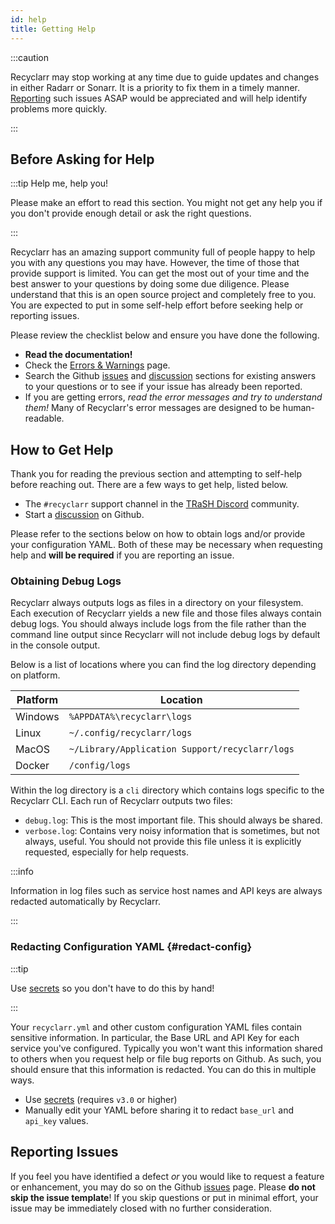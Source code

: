 ```yaml
---
id: help
title: Getting Help
---
```


:::caution

Recyclarr may stop working at any time due to guide updates and changes in either Radarr or Sonarr.
It is a priority to fix them in a timely manner. [Reporting][issues] such issues ASAP would be
appreciated and will help identify problems more quickly.

[issues]: https://github.com/recyclarr/recyclarr/issues

:::

## Before Asking for Help

:::tip Help me, help you!

Please make an effort to read this section. You might not get any help you if you don't provide
enough detail or ask the right questions.

:::

Recyclarr has an amazing support community full of people happy to help you with any questions you
may have. However, the time of those that provide support is limited. You can get the most out of
your time and the best answer to your questions by doing some due diligence. Please understand that
this is an open source project and completely free to you. You are expected to put in some self-help
effort before seeking help or reporting issues.

Please review the checklist below and ensure you have done the following.

- **Read the documentation!**
- Check the [Errors & Warnings](./errors-warnings.md) page.
- Search the Github [issues] and [discussion] sections for existing answers to your questions or to
  see if your issue has already been reported.
- If you are getting errors, *read the error messages and try to understand them!* Many of
  Recyclarr's error messages are designed to be human-readable.

[discussion]: https://github.com/recyclarr/recyclarr/discussions

## How to Get Help

Thank you for reading the previous section and attempting to self-help before reaching out. There
are a few ways to get help, listed below.

- The `#recyclarr` support channel in the [TRaSH Discord][discord] community.
- Start a [discussion] on Github.

Please refer to the sections below on how to obtain logs and/or provide your configuration YAML.
Both of these may be necessary when requesting help and **will be required** if you are reporting an
issue.

[discord]: https://discord.com/invite/Vau8dZ3

### Obtaining Debug Logs

Recyclarr always outputs logs as files in a directory on your filesystem. Each execution of
Recyclarr yields a new file and those files always contain debug logs. You should always include
logs from the file rather than the command line output since Recyclarr will not include debug logs
by default in the console output.

Below is a list of locations where you can find the log directory depending on platform.

| Platform | Location                                       |
| -------- | ---------------------------------------------- |
| Windows  | `%APPDATA%\recyclarr\logs`                     |
| Linux    | `~/.config/recyclarr/logs`                     |
| MacOS    | `~/Library/Application Support/recyclarr/logs` |
| Docker   | `/config/logs`                                 |

Within the log directory is a `cli` directory which contains logs specific to the Recyclarr CLI.
Each run of Recyclarr outputs two files:

- `debug.log`: This is the most important file. This should always be shared.
- `verbose.log`: Contains very noisy information that is sometimes, but not always, useful. You
  should not provide this file unless it is explicitly requested, especially for help requests.

:::info

Information in log files such as service host names and API keys are always redacted automatically
by Recyclarr.

:::

### Redacting Configuration YAML {#redact-config}

:::tip

Use [secrets](/yaml/secrets-reference.md) so you don't have to do this by hand!

:::

Your `recyclarr.yml` and other custom configuration YAML files contain sensitive information. In
particular, the Base URL and API Key for each service you've configured. Typically you won't want
this information shared to others when you request help or file bug reports on Github. As such, you
should ensure that this information is redacted. You can do this in multiple ways.

- Use [secrets](/yaml/secrets-reference.md) (requires `v3.0` or higher)
- Manually edit your YAML before sharing it to redact `base_url` and `api_key` values.

## Reporting Issues

If you feel you have identified a defect *or* you would like to request a feature or enhancement,
you may do so on the Github [issues] page. Please **do not skip the issue template**! If you skip
questions or put in minimal effort, your issue may be immediately closed with no further
consideration.
